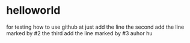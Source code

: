 # helloworld
for testing how to use github
at just add the line
the second add the line marked by #2
the third add the line marked by #3 auhor hu 
